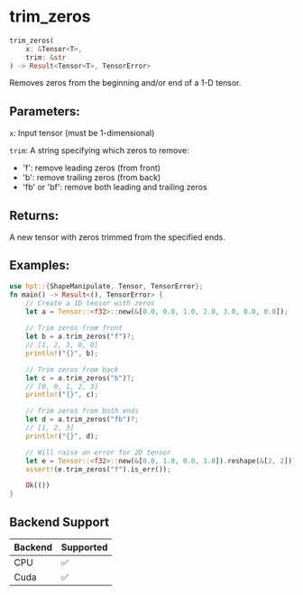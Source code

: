 # trim_zeros
```rust
trim_zeros(
    x: &Tensor<T>,
    trim: &str
) -> Result<Tensor<T>, TensorError>
```
Removes zeros from the beginning and/or end of a 1-D tensor.

## Parameters:
`x`: Input tensor (must be 1-dimensional)

`trim`: A string specifying which zeros to remove:
- 'f': remove leading zeros (from front)
- 'b': remove trailing zeros (from back)
- 'fb' or 'bf': remove both leading and trailing zeros

## Returns:
A new tensor with zeros trimmed from the specified ends.

## Examples:
```rust
use hpt::{ShapeManipulate, Tensor, TensorError};
fn main() -> Result<(), TensorError> {
    // Create a 1D tensor with zeros
    let a = Tensor::<f32>::new(&[0.0, 0.0, 1.0, 2.0, 3.0, 0.0, 0.0]);
    
    // Trim zeros from front
    let b = a.trim_zeros("f")?;
    // [1, 2, 3, 0, 0]
    println!("{}", b);

    // Trim zeros from back
    let c = a.trim_zeros("b")?;
    // [0, 0, 1, 2, 3]
    println!("{}", c);

    // Trim zeros from both ends
    let d = a.trim_zeros("fb")?;
    // [1, 2, 3]
    println!("{}", d);

    // Will raise an error for 2D tensor
    let e = Tensor::<f32>::new(&[0.0, 1.0, 0.0, 1.0]).reshape(&[2, 2])?;
    assert!(e.trim_zeros("f").is_err());

    Ok(())
}
```
## Backend Support
| Backend | Supported |
|---------|-----------|
| CPU     | ✅         |
| Cuda    | ✅        |